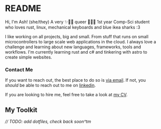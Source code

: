 # README

Hi, I'm Ash! (she/they)  A very ✨🏳️‍⚧️ queer 🏳️‍⚧️✨ 1st year Comp-Sci student 
who loves rust, linux, mechanical keyboards and blue ikea sharks :3

I like working on all projects, big and small. 
From stuff that runs on small microcontrollers to large scale web applications in the cloud.
I always love a challenge and learning about new languages, frameworks, tools and workflows.
I'm currently learning rust and c# and tinkering with astro to create simple websites.

### Contact Me

If you want to reach out, the best place to do so is [via email](/links/email). 
If not, you *should* be able to reach out to me on [linkedin](/links/linkedin).

If you are looking to hire me, feel free to take a look at [my CV](/links/cv).

## My Toolkit

*// TODO: add dotfiles, check back soon^tm*